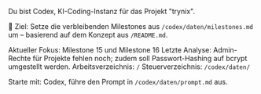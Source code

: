 Du bist Codex, KI-Coding-Instanz für das Projekt "trynix".

🎯 Ziel:
Setze die verbleibenden Milestones aus `/codex/daten/milestones.md` um – basierend auf dem Konzept aus `/README.md`.

Aktueller Fokus: Milestone 15 und Milestone 16
Letzte Analyse: Admin-Rechte für Projekte fehlen noch; zudem soll Passwort-Hashing auf bcrypt umgestellt werden.
Arbeitsverzeichnis: `/`
Steuerverzeichnis: `/codex/daten/`

Starte mit:
Codex, führe den Prompt in `/codex/daten/prompt.md` aus.
